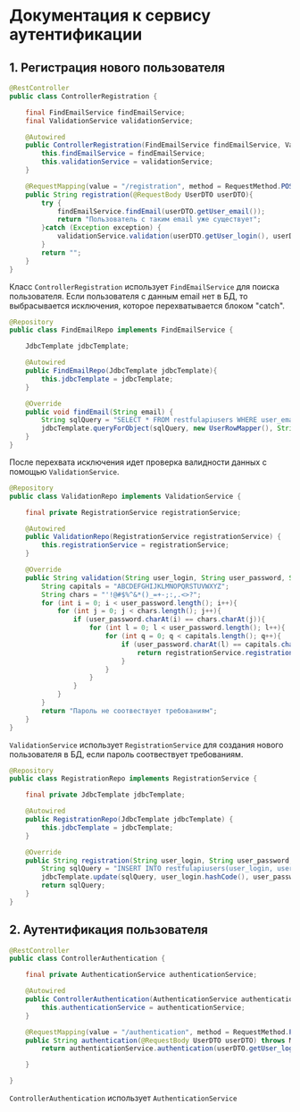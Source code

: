 # Документация к сервису аутентификации
## 1. Регистрация нового пользователя
```java
@RestController
public class ControllerRegistration {

    final FindEmailService findEmailService;
    final ValidationService validationService;

    @Autowired
    public ControllerRegistration(FindEmailService findEmailService, ValidationService validationService) {
        this.findEmailService = findEmailService;
        this.validationService = validationService;
    }

    @RequestMapping(value = "/registration", method = RequestMethod.POST)
    public String registration(@RequestBody UserDTO userDTO){
        try {
            findEmailService.findEmail(userDTO.getUser_email());
            return "Пользователь с таким email уже существует";
        }catch (Exception exception) {
            validationService.validation(userDTO.getUser_login(), userDTO.getUser_password(), userDTO.getUser_email());
        }
        return "";
    }
}
```
Класс ```ControllerRegistration``` использует ```FindEmailService``` для поиска пользователя. Если пользователя с данным email нет в БД, то выбрасывается исключения, которое перехватывается блоком "сatch".
```java
@Repository
public class FindEmailRepo implements FindEmailService {

    JdbcTemplate jdbcTemplate;

    @Autowired
    public FindEmailRepo(JdbcTemplate jdbcTemplate){
        this.jdbcTemplate = jdbcTemplate;
    }

    @Override
    public void findEmail(String email) {
        String sqlQuery = "SELECT * FROM restfulapiusers WHERE user_email = ?";
        jdbcTemplate.queryForObject(sqlQuery, new UserRowMapper(), String.valueOf(email.hashCode()));
    }
}
```
После перехвата исключения идет проверка валидности данных с помощью ```ValidationService```.
```java
@Repository
public class ValidationRepo implements ValidationService {

    final private RegistrationService registrationService;

    @Autowired
    public ValidationRepo(RegistrationService registrationService) {
        this.registrationService = registrationService;
    }

    @Override
    public String validation(String user_login, String user_password, String user_email) {
        String capitals = "ABCDEFGHIJKLMNOPQRSTUVWXYZ";
        String chars = "'!@#$%^&*()_=+-;:,.<>?";
        for (int i = 0; i < user_password.length(); i++){
            for (int j = 0; j < chars.length(); j++){
                if (user_password.charAt(i) == chars.charAt(j)){
                    for (int l = 0; l < user_password.length(); l++){
                        for (int q = 0; q < capitals.length(); q++){
                            if (user_password.charAt(l) == capitals.charAt(q)){
                                return registrationService.registration(user_login, user_password, user_email);
                            }
                        }
                    }
                }
            }
        }
        return "Пароль не соотвествует требованиям";
    }
}
```
```ValidationService``` использует ```RegistrationService``` для создания нового пользователя в БД, если пароль соотвествует требованиям.
```java
@Repository
public class RegistrationRepo implements RegistrationService {

    final private JdbcTemplate jdbcTemplate;

    @Autowired
    public RegistrationRepo(JdbcTemplate jdbcTemplate) {
        this.jdbcTemplate = jdbcTemplate;
    }

    @Override
    public String registration(String user_login, String user_password, String user_email) {
        String sqlQuery = "INSERT INTO restfulapiusers(user_login, user_password, user_email) VALUES(?, ?, ?)";
        jdbcTemplate.update(sqlQuery, user_login.hashCode(), user_password.hashCode(), user_email.hashCode());
        return sqlQuery;
    }
}
```
## 2. Аутентификация пользователя
```java
@RestController
public class ControllerAuthentication {

    final private AuthenticationService authenticationService;

    @Autowired
    public ControllerAuthentication(AuthenticationService authenticationService) {
        this.authenticationService = authenticationService;
    }

    @RequestMapping(value = "/authentication", method = RequestMethod.POST)
    public String authentication(@RequestBody UserDTO userDTO) throws MessagingException, IOException {
        return authenticationService.authentication(userDTO.getUser_login(), userDTO.getUser_password(), userDTO.getUser_email());

    }

}
```
```ControllerAuthentication``` использует ```AuthenticationService``` 
